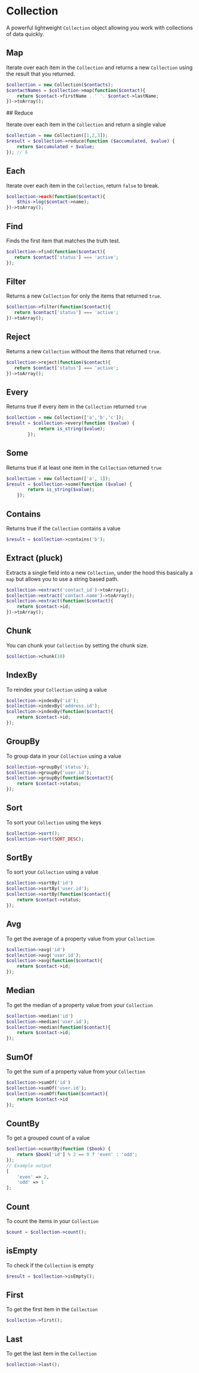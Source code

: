 # Collection

A powerful lightweight `Collection` object allowing you work with collections of data quickly.

## Map

Iterate over each item in the `Collection` and returns a new `Collection` using the result that you returned.

```php
$collection = new Collection($contacts);
$contactNames = $collection->map(function($contact){
    return $contact->firstName . ' '. $contact->lastName;
})->toArray();
```

## Reduce

Iterate over each item in the `Collection`  and return a single value

```php
$collection = new Collection([1,2,3]);
$result = $collection->reduce(function ($accumulated, $value) {
    return $accumulated + $value;
}); // 6
```

## Each

Iterate over each item in the `Collection`, return `false` to break.

```php
$collection->each(function($contact){
    $this->log($contact->name);
})->toArray();
```

## Find

Finds the first item that matches the truth test.

```php
$collection->find(function($contact){
   return $contact['status'] === 'active';
});
```

## Filter

Returns a new `Collection` for only the items that returned `true`.

```php
$collection->filter(function($contact){
   return $contact['status'] === 'active';
})->toArray();
```

## Reject

Returns a new `Collection` without the items that returned `true`.

```php
$collection->reject(function($contact){
   return $contact['status'] === 'active';
})->toArray();
```

## Every

Returns true if every item in the `Collection` returned `true`

```php
$collection = new Collection(['a','b','c']);
$result = $collection->every(function ($value) {
            return is_string($value);
        });
```

## Some

Returns true if at least one item in the `Collection` returned `true`

```php
$collection = new Collection(['a', 1]);
$result = $collection->some(function ($value) {
        return is_string($value);
    });
```

## Contains

Returns true if the `Collection` contains a value

```php
$result = $collection->contains('b');
```

## Extract (pluck)

Extracts a single field into a new `Collection`, under the hood this basically a `map` but allows you to use a string based path.

```php
$collection->extract('contact_id')->toArray();
$collection->extract('contact.name')->toArray();
$collection->extract(function($contact){
    return $contact->id;
})->toArray();
```

## Chunk

You can chunk your `Collection` by setting the chunk size.

```php
$collection->chunk(10)
```

## IndexBy

To reindex your `Collection` using a value

```php
$collection->indexBy('id');
$collection->indexBy('address.id');
$collection->indexBy(function($contact){
    return $contact->id;
});
```

## GroupBy

To group data in your `Collection` using a value

```php
$collection->groupBy('status');
$collection->groupBy('user.id');
$collection->groupBy(function($contact){
    return $contact->status;
});
```

## Sort

To sort your `Collection` using the keys

```php
$collection->sort();
$collection->sort(SORT_DESC);
```

## SortBy

To sort your `Collection` using a value

```php
$collection->sortBy('id')
$collection->sortBy('user.id');
$collection->sortBy(function($contact){
    return $contact->status;
});
```


## Avg

To get the average of a property value from your `Collection`

```php
$collection->avg('id')
$collection->avg('user.id');
$collection->avg(function($contact){
    return $contact->id;
});
```

## Median

To get the median of a property value from your `Collection`

```php
$collection->median('id')
$collection->median('user.id');
$collection->median(function($contact){
    return $contact->id;
});
```


## SumOf

To get the sum of a property value from your `Collection`

```php
$collection->sumOf('id')
$collection->sumOf('user.id');
$collection->sumOf(function($contact){
    return $contact->id
});
```

## CountBy

To get a grouped count of a value

```php
$collection->countBy(function ($book) {
    return $book['id'] % 2 == 0 ? 'even' : 'odd';
});
// Example output
[
    'even' => 2,
    'odd' => 1
];
```

## Count

To count the items in your `Collection`

```php
$count = $collection->count();
```

## isEmpty

To check if the `Collection` is empty

```php
$result = $collection->isEmpty();
```

## First 

To get the first item in the `Collection`

```php
$collection->first();
```

## Last 

To get the last item in the `Collection`

```php
$collection->last();
```